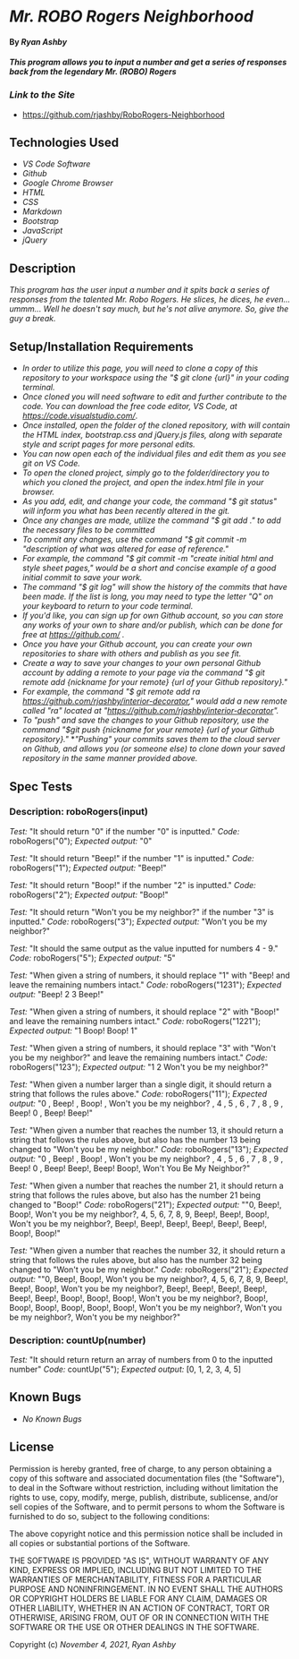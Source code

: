 
# _Mr. ROBO Rogers Neighborhood_ 

#### By _**Ryan Ashby**_ 

#### _This program allows you to input a number and get a series of responses back from the legendary Mr. (ROBO) Rogers_ 

### _Link to the Site_

* https://github.com/rjashby/RoboRogers-Neighborhood

## Technologies Used 

* _VS Code Software_
* _Github_
* _Google Chrome Browser_
* _HTML_
* _CSS_ 
* _Markdown_ 
* _Bootstrap_ 
* _JavaScript_
* _jQuery_


## Description 

_This program has the user input a number and it spits back a series of responses from the talented Mr. Robo Rogers. He slices, he dices, he even... ummm... Well he doesn't say much, but he's not alive anymore. So, give the guy a break._ 

## Setup/Installation Requirements 

* _In order to utilize this page, you will need to clone a copy of this repository to your workspace using the "$ git clone {url}" in your coding terminal._ 
* _Once cloned you will need software to edit and further contribute to the code. You can download the free code editor, VS Code, at https://code.visualstudio.com/_.
* _Once installed, open the folder of the cloned repository, with will contain the HTML index, bootstrap.css and jQuery.js files, along with separate style and script pages for more personal edits._
* _You can now open each of the individual files and edit them as you see git on VS Code._
* _To open the cloned project, simply go to the folder/directory you to which you cloned the project, and open the index.html file in your browser._
* _As you add, edit, and change your code, the command "$ git status" will inform you what has been recently altered in the git._
* _Once any changes are made, utilize the command "$ git add ." to add the necessary files to be committed_
* _To commit any changes, use the command "$ git commit -m "description of what was altered for ease of reference."_
* _For example, the command "$ git commit -m "create initial html and style sheet pages," would be a short and concise example of a good initial commit to save your work._
* _The command "$ git log" will show the history of the commits that have been made. If the list is long, you may need to type the letter "Q" on your keyboard to return to your code terminal._
* _If you'd like, you can sign up for own Github account, so you can store any works of your own to share and/or publish, which can be done for free at https://github.com/ ._  
* _Once you have your Github account, you can create your own repositories to share with others and publish as you see fit._
* _Create a way to save your changes to your own personal Github account by adding a remote to your page via the command "$ git remote add {nickname for your remote} {url of your Github repository}."_
* _For example, the command "$ git remote add ra https://github.com/rjashby/interior-decorator," would add a new remote called "ra" located at "https://github.com/rjashby/interior-decorator"._
* _To "push" and save the changes to your Github repository, use the command "$git push {nickname for your remote} {url of your Github repository}."_ 
*_"Pushing" your commits saves them to the cloud server on Github, and allows you (or someone else) to clone down your saved repository in the same manner provided above._

## Spec Tests

### Description: roboRogers(input)
*Test:* "It should return "0" if the number "0" is inputted."
*Code:* roboRogers("0");
*Expected output:* "0"

*Test:* "It should return "Beep!" if the number "1" is inputted."
*Code:* roboRogers("1");
*Expected output:* "Beep!"

*Test:* "It should return "Boop!" if the number "2" is inputted."
*Code:* roboRogers("2");
*Expected output:* "Boop!"

*Test:* "It should return "Won't you be my neighbor?" if the number "3" is inputted."
*Code:* roboRogers("3");
*Expected output:* "Won't you be my neighbor?"

*Test:* "It should the same output as the value inputted for numbers 4 - 9."
*Code:* roboRogers("5");
*Expected output:* "5"

*Test:* "When given a string of numbers, it should replace "1" with "Beep! and leave the remaining numbers intact."
*Code:* roboRogers("1231");
*Expected output:* "Beep! 2 3 Beep!"

*Test:* "When given a string of numbers, it should replace "2" with "Boop!" and leave the remaining numbers intact."
*Code:* roboRogers("1221");
*Expected output:* "1 Boop! Boop! 1"

*Test:* "When given a string of numbers, it should replace "3" with "Won't you be my neighbor?" and leave the remaining numbers intact."
*Code:* roboRogers("123");
*Expected output:* "1 2 Won't you be my neighbor?"

*Test:* "When given a number larger than a single digit, it should return a string that follows the rules above."
*Code:* roboRogers("11");
*Expected output:* "0 , Beep! , Boop! , Won't you be my neighbor? , 4 , 5 , 6 , 7 , 8 , 9 , Beep! 0 , Beep! Beep!"

*Test:* "When given a number that reaches the number 13, it should return a string that follows the rules above, but also has the number 13 being changed to "Won't you be my neighbor."
*Code:* roboRogers("13");
*Expected output:* "0 , Beep! , Boop! , Won't you be my neighbor? , 4 , 5 , 6 , 7 , 8 , 9 , Beep! 0 , Beep! Beep!, Beep! Boop!, Won't You Be My Neighbor?"

*Test:* "When given a number that reaches the number 21, it should return a string that follows the rules above, but also has the number 21 being changed to "Boop!"
*Code:* roboRogers("21");
*Expected output:* ""0, Beep!, Boop!, Won't you be my neighbor?, 4, 5, 6, 7, 8, 9, Beep!, Beep!, Boop!, Won't you be my neighbor?, Beep!, Beep!, Beep!, Beep!, Beep!, Beep!, Boop!, Boop!"

*Test:* "When given a number that reaches the number 32, it should return a string that follows the rules above, but also has the number 32 being changed to "Won't you be my neighbor."
*Code:* roboRogers("21");
*Expected output:* ""0, Beep!, Boop!, Won't you be my neighbor?, 4, 5, 6, 7, 8, 9, Beep!, Beep!, Boop!, Won't you be my neighbor?, Beep!, Beep!, Beep!, Beep!, Beep!, Beep!, Boop!, Boop!, Boop!, Won't you be my neighbor?, Boop!, Boop!, Boop!, Boop!, Boop!, Boop!, Won't you be my neighbor?, Won't you be my neighbor?, Won't you be my neighbor?"

### Description: countUp(number)
*Test:* "It should return return an array of numbers from 0 to the inputted number"
*Code:* countUp("5");
*Expected output:* [0, 1, 2, 3, 4, 5]

## Known Bugs 

* _No Known Bugs_  

## License 

Permission is hereby granted, free of charge, to any person obtaining a copy of this software and associated documentation files (the "Software"), to deal in the Software without restriction, including without limitation the rights to use, copy, modify, merge, publish, distribute, sublicense, and/or sell copies of the Software, and to permit persons to whom the Software is furnished to do so, subject to the following conditions:

The above copyright notice and this permission notice shall be included in all copies or substantial portions of the Software.

THE SOFTWARE IS PROVIDED "AS IS", WITHOUT WARRANTY OF ANY KIND, EXPRESS OR IMPLIED, INCLUDING BUT NOT LIMITED TO THE WARRANTIES OF MERCHANTABILITY, FITNESS FOR A PARTICULAR PURPOSE AND NONINFRINGEMENT. IN NO EVENT SHALL THE AUTHORS OR COPYRIGHT HOLDERS BE LIABLE FOR ANY CLAIM, DAMAGES OR OTHER LIABILITY, WHETHER IN AN ACTION OF CONTRACT, TORT OR OTHERWISE, ARISING FROM, OUT OF OR IN CONNECTION WITH THE SOFTWARE OR THE USE OR OTHER DEALINGS IN THE SOFTWARE.

Copyright (c) _November 4, 2021_, _Ryan Ashby_
